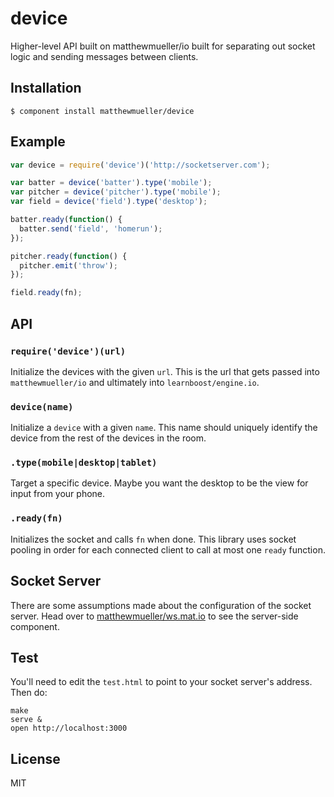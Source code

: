 
# device

  Higher-level API built on matthewmueller/io built for separating out socket logic and sending messages between clients.

## Installation

    $ component install matthewmueller/device

## Example

```js
var device = require('device')('http://socketserver.com');

var batter = device('batter').type('mobile');
var pitcher = device('pitcher').type('mobile');
var field = device('field').type('desktop');

batter.ready(function() {
  batter.send('field', 'homerun');
});

pitcher.ready(function() {
  pitcher.emit('throw');
});

field.ready(fn);
```

## API

### `require('device')(url)`

Initialize the devices with the given `url`. This is the url that gets passed into `matthewmueller/io` and ultimately into `learnboost/engine.io`.

### `device(name)`

Initialize a `device` with a given `name`. This name should uniquely identify the device from the rest of the devices in the room.

### `.type(mobile|desktop|tablet)`

Target a specific device. Maybe you want the desktop to be the view for input from your phone.

### `.ready(fn)`

Initializes the socket and calls `fn` when done. This library uses socket pooling in order for each connected client to call at most one `ready` function.

## Socket Server

There are some assumptions made about the configuration of the socket server. Head over to [matthewmueller/ws.mat.io](http://github.com/matthewmueller/ws.mat.io) to see the server-side component.

## Test

You'll need to edit the `test.html` to point to your socket server's address. Then do:

```
make
serve &
open http://localhost:3000
```

## License

  MIT
